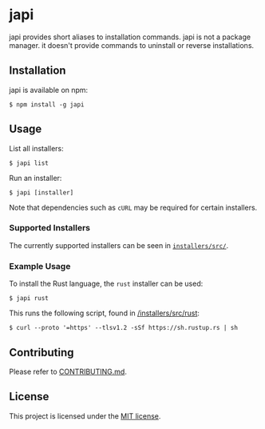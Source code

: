 # japi

japi provides short aliases to installation commands.
japi is not a package manager. it doesn't provide commands to uninstall or reverse installations.

## Installation

japi is available on npm:
```shell
$ npm install -g japi
```

## Usage

List all installers:
```shell
$ japi list
```

Run an installer:
```shell
$ japi [installer]
```
Note that dependencies such as `cURL` may be required for certain installers.

### Supported Installers
The currently supported installers can be seen in [`installers/src/`](installers/src/).

### Example Usage

To install the Rust language, the `rust` installer can be used:
```shell
$ japi rust
```
This runs the following script, found in [/installers/src/rust](/installers/src/rust):
```shell
$ curl --proto '=https' --tlsv1.2 -sSf https://sh.rustup.rs | sh
```

## Contributing

Please refer to [CONTRIBUTING.md](CONTRIBUTING.md).

## License

This project is licensed under the [MIT license](LICENSE).
